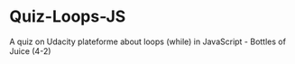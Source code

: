 # Quiz-Loops-JS
A quiz on Udacity plateforme about loops (while) in JavaScript - Bottles of Juice (4-2)
